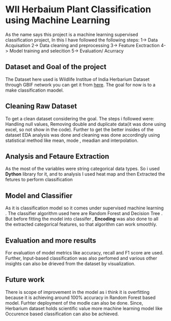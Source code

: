 # WII Herbaium Plant Classification using Machine Learning
As the name says this project is a machine learning supervised classification project, In this I have followed the following steps:
1-> Data Acquisation
2-> Data cleaning and preprocessing
3-> Feature Exctraction
4-> Model training and selecition
5-> Evaluation/ Acurracy
## Dataset and Goal of the project
The Dataset here used is  Wildlife Institue of India Herbarium Dataset through GBIF network you can get it from [here](https://www.gbif.org/dataset/9e7ea106-0bf8-4087-bb61-dfe4f29e0f17/project). 
The goal for now is to a make classification maodel.
## Cleaning Raw Dataset 
To get a clean dataset considering the goal. The steps i followed were: Handling null values, Removing double and duplicate data(it was done using excel, so not show in the code).
Further to get the better insides of the dataset EDA analysis was done and cleaning was done accordingly using statistical method like mean, mode , meadian and interpolation.
## Analysis and Fetaure Extraction
As the most of the variables were string categorical data types. So i used **Dython** library for it, and to analysis I used heat map and then Extracted the fetures to perform classification
## Model and Classifier
As it is classification model so it comes under supervised machine learning . The classifier algorithm used here are Random Forest and Decision Tree . But before fitting the model into classifer , **Encoding** was also done to all the extracted categorical features, so that algorithm can work smoothly.
## Evaluation and more results
For evaluation of model metrics like accuracy, recall and F1 score are used. Further, Input-based classification was also perfomed and various other insights can also be drieved from the dataset by visualization.
## Future work
There is scope of improvement in the model as i think it is overfitting because it is achieving around 100% accuracy in Random Forest based model. Furhter deployment of the modle can also be done. Since, Herbarium dataset holds scientific value more machine learning model like Occurence based classification can also be achieved. 
